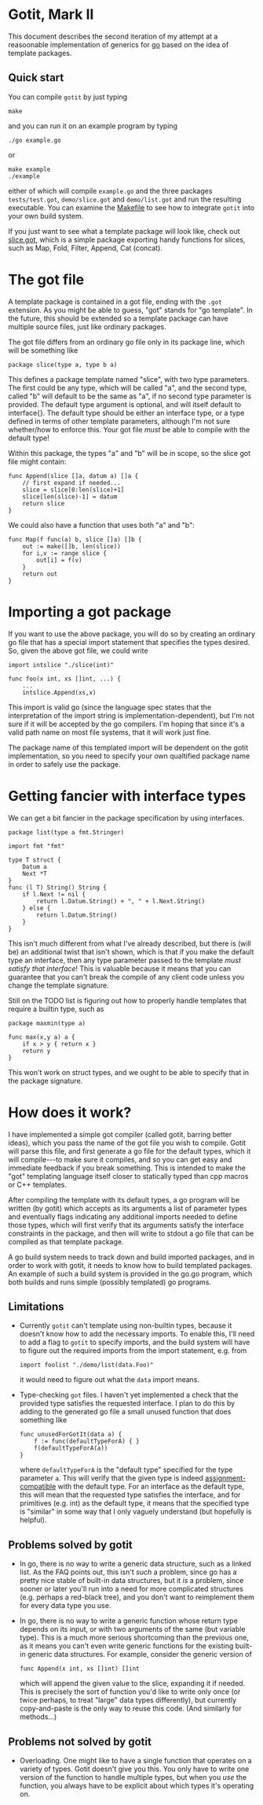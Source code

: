 Gotit, Mark II
==============

This document describes the second iteration of my attempt at a
reasoonable implementation of generics for [go](http://golang.org)
based on the idea of template packages.

Quick start
-----------

You can compile `gotit` by just typing

    make

and you can run it on an example program by typing

    ./go example.go

or

    make example
    ./example

either of which will compile `example.go` and the three packages
`tests/test.got`, `demo/slice.got` and `demo/list.got` and run the
resulting executable.  You can examine the
[Makefile](http://github.com/droundy/gotit/blob/master/demo/slice.got)
to see how to integrate `gotit` into your own build system.

If you just want to see what a template package will look like, check
out
[slice.got](http://github.com/droundy/gotit/blob/master/demo/slice.got),
which is a simple package exporting handy functions for slices, such
as Map, Fold, Filter, Append, Cat (concat).

The got file
============

A template package is contained in a got file, ending with the `.got`
extension.  As you might be able to guess, "got" stands for "go
template".  In the future, this should be extended so a template
package can have multiple source files, just like ordinary packages.

The got file differs from an ordinary go file only in its package
line, which will be something like

    package slice(type a, type b a)

This defines a package template named "slice", with two type
parameters.  The first could be any type, which will be called "a",
and the second type, called "b" will default to be the same as "a", if
no second type parameter is provided.  The default type argument is
optional, and will itself default to interface{}.  The default type
should be either an interface type, or a type defined in terms of
other template parameters, although I'm not sure whether/how to
enforce this.  Your got file *must* be able to compile with the
default type!

Within this package, the types "a" and "b" will be in scope, so the
slice got file might contain:

    func Append(slice []a, datum a) []a {
        // first expand if needed...
        slice = slice[0:len(slice)+1]
        slice[len(slice)-1] = datum
        return slice
    }

We could also have a function that uses both "a" and "b":

    func Map(f func(a) b, slice []a) []b {
        out := make([]b, len(slice))
        for i,v := range slice {
            out[i] = f(v)
        }
        return out
    }

Importing a got package
=======================

If you want to use the above package, you will do so by creating an
ordinary go file that has a special import statement that specifies
the types desired.  So, given the above got file, we could write

    import intslice "./slice(int)"

    func foo(x int, xs []int, ...) {
        ...
        intslice.Append(xs,x)

This import is valid go (since the language spec states that the
interpretation of the import string is implementation-dependent), but
I'm not sure if it will be accepted by the go compilers.  I'm hoping
that since it's a valid path name on most file systems, that it will
work just fine.

The package name of this templated import will be dependent on the
gotit implementation, so you need to specify your own qualtified
package name in order to safely use the package.

Getting fancier with interface types
====================================

We can get a bit fancier in the package specification by using
interfaces.

    package list(type a fmt.Stringer)

    import fmt "fmt"

    type T struct {
        Datum a
        Next *T
    }
    func (l T) String() String {
        if l.Next != nil {
            return l.Datum.String() + ", " + l.Next.String()
        } else {
            return l.Datum.String()
        }
    }

This isn't much different from what I've already described, but there
is (will be) an additional twist that isn't shown, which is that if
you make the default type an interface, then any type parameter passed
to the template *must satisfy that interface*! This is valuable
because it means that you can guarantee that you can't break the
compile of any client code unless you change the template signature.

Still on the TODO list is figuring out how to properly handle
templates that require a builtin type, such as

    package maxmin(type a)
    
    func max(x,y a) a {
        if x > y { return x }
        return y
    }

This won't work on struct types, and we ought to be able to specify
that in the package signature.

How does it work?
=================

I have implemented a simple got compiler (called gotit, barring better
ideas), which you pass the name of the got file you wish to compile.
Gotit will parse this file, and first generate a go file for the
default types, which it will compile---to make sure it compiles, and
so you can get easy and immediate feedback if you break something.
This is intended to make the "got" templating language itself closer
to statically typed than cpp macros or C++ templates.

After compiling the template with its default types, a go program will
be written (by gotit) which accepts as its arguments a list of
parameter types and eventually flags indicating any additional imports
needed to define those types, which will first verify that its
arguments satisfy the interface constraints in the package, and then
will write to stdout a go file that can be compiled as that template
package.

A go build system needs to track down and build imported packages, and
in order to work with gotit, it needs to know how to build templated
packages.  An example of such a build system is provided in the go.go
program, which both builds and runs simple (possibly templated) go
programs.


Limitations
-----------

- Currently `gotit` can't template using non-builtin types, because it
  doesn't know how to add the necessary imports.  To enable
  this, I'll need to add a flag to `gotit` to specify imports, and the
  build system will have to figure out the required imports from the
  import statement, e.g. from

      import foolist "./demo/list(data.Foo)"

  it would need to figure out what the `data` import means.

- Type-checking `got` files.  I haven't  yet implemented a check that
  the provided type satisfies the requested interface.  I plan to do
  this by adding to the generated go file a small unused function that
  does something like

      func unusedForGotIt(data a) {
          f := func(defaultTypeForA) { }
          f(defaultTypeForA(a))
      }

  where `defaultTypeForA` is the "default type" specified for the type
  parameter `a`.  This will verify that the given type is indeed
  [assignment-compatible](http://golang.org/doc/go_spec.html#Assignment_compatibility)
  with the default type.  For an interface as the default type, this
  will mean that the requested type satisfies the interface, and for
  primitives (e.g. int) as the default type, it means that the
  specified type is "similar" in some way that I only vaguely
  understand (but hopefully is helpful).

Problems solved by gotit
------------------------

- In go, there is no way to write a generic data structure, such as a
  linked list.  As the FAQ points out, this isn't *such* a problem,
  since go has a pretty nice stable of built-in data structures, but
  it *is* a problem, since sooner or later you'll run into a need for
  more complicated structures (e.g. perhaps a red-black tree), and you
  don't want to reimplement them for every data type you use.

- In go, there is no way to write a generic function whose return type
  depends on its input, or with two arguments of the same (but
  variable type).  This is a much more serious shortcoming than the
  previous one, as it means you can't even write generic functions for
  the existing built-in generic data structures.  For example,
  consider the generic version of

      func Append(x int, xs []int) []int

  which will append the given value to the slice, expanding it if
  needed.  This is precisely the sort of function you'd like to write
  only once (or twice perhaps, to treat "large" data types
  differently), but currently copy-and-paste is the only way to reuse
  this code.  (And similarly for methods...)

Problems not solved by gotit
----------------------------

- Overloading.  One might like to have a single function that operates
  on a variety of types.  Gotit doesn't give you this.  You only have
  to write one version of the function to handle multiple types, but
  when you *use* the function, you always have to be explicit about
  which types it's operating on.
